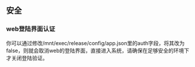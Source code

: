 ## 安全

### web登陆界面认证
你可以通过修改/mnt/exec/release/config/app.json里的auth字段，将其改为false，则就会取消web的登陆界面，直接进入系统，请确保在足够安全的环境下才关闭登陆验证。
